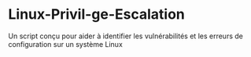 # Linux-Privil-ge-Escalation
Un script conçu pour aider à identifier les vulnérabilités et les erreurs de configuration sur un système Linux
